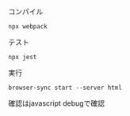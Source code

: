 コンパイル
```
npx webpack
```

テスト
```$xslt
npx jest
```

実行
```$xslt
browser-sync start --server html
```
確認はjavascript debugで確認

